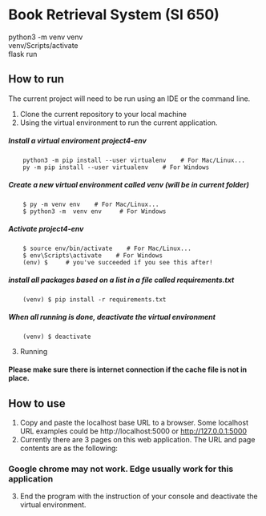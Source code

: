 # Book Retrieval System (SI 650)
python3 -m venv venv <br>
venv/Scripts/activate <br>
flask run

## How to run
The current project will need to be run using an IDE or the command line.
1. Clone the current repository to your local machine
2. Using the virtual environment to run the current application.

##### Install a virtual enviroment project4-env
        python3 -m pip install --user virtualenv    # For Mac/Linux...
        py -m pip install --user virtualenv    # For Windows

##### Create a new virtual environment called venv (will be in current folder)
        $ py -m venv env    # For Mac/Linux... 
        $ python3 -m  venv env     # For Windows
    
##### Activate project4-env
        $ source env/bin/activate    # For Mac/Linux...
        $ env\Scripts\activate    # For Windows
        (env) $     # you've succeeded if you see this after!
        
##### install all packages based on a list in a file called requirements.txt
        (venv) $ pip install -r requirements.txt
        
##### When all running is done, deactivate the virtual environment
        (venv) $ deactivate
3. Running
#### Please make sure there is internet connection if the cache file is not in place.


## How to use
1. Copy and paste the localhost base URL to a browser. Some localhost URL examples could be http://localhost:5000 or http://127.0.0.1:5000
2. Currently there are 3 pages on this web application. The URL and page contents are as the following:

### Google chrome may not work. Edge usually work for this application
3. End the program with the instruction of your console and deactivate the virtual environment.

